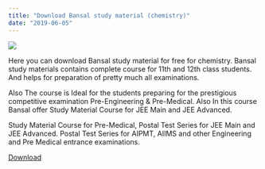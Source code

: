 ```yaml
---
title: "Download Bansal study material (chemistry)"
date: "2019-06-05"
---
```


![](/images/Bansal-study-material-chemistry.jpg)

Here you can download Bansal study material for free for chemistry. Bansal study materials contains complete course for 11th and 12th class students. And helps for preparation of pretty much all examinations.

Also The course is Ideal for the students preparing for the prestigious competitive examination Pre-Engineering & Pre-Medical. Also In this course Bansal offer Study Material Course for JEE Main and JEE Advanced.

Study Material Course for Pre-Medical, Postal Test Series for JEE Main and JEE Advanced. Postal Test Series for AIPMT, AIIMS and other Engineering and Pre Medical entrance examinations.

[Download](https://drive.google.com/open?id=1ZbJUopwWIPOGD-cl9Fl2S5t1Ox5RuAUM)
